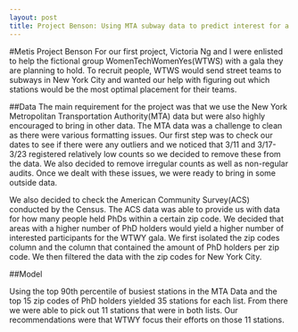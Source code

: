 ```yaml
---
layout: post
title: Project Benson: Using MTA subway data to predict interest for a gala
---
```


#Metis Project Benson
For our first project, Victoria Ng and I were enlisted to help the fictional group WomenTechWomenYes(WTWS) with a gala they are planning to hold. To recruit people, WTWS would send street teams to subways in New York City and wanted our help with figuring out which stations would be the most optimal placement for their teams.

##Data
The main requirement for the project was that we use the New York Metropolitan Transportation Authority(MTA) data but were also highly encouraged to bring in other data. The MTA data was a challenge to clean as there were various formatting issues. Our first step was to check our dates to see if there were any outliers and we noticed that 3/11 and 3/17-3/23 registered relatively low counts so we decided to remove these from the data. We also decided to remove irregular counts as well as non-regular audits. Once we dealt with these issues, we were ready to bring in some outside data.

We also decided to check the American Community Survey(ACS) conducted by the Census. The ACS data was able to provide us with data for how many people held PhDs within a certain zip code. We decided that areas with a higher number of PhD holders would yield a higher number of interested participants for the WTWY gala. We first isolated the zip codes column and the column that contained the amount of PhD holders per zip code. We then filtered the data with the zip codes for New York City.

##Model

Using the top 90th percentile of busiest stations in the MTA Data and the top 15 zip codes of PhD holders yielded 35 stations for each list. From there we were able to pick out 11 stations that were in both lists. Our recommendations were that WTWY focus their efforts on those 11 stations.
